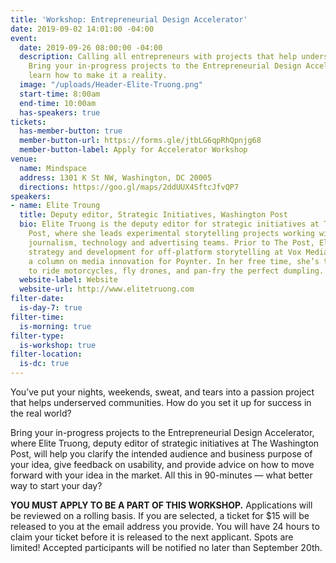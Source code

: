 ```yaml
---
title: 'Workshop: Entrepreneurial Design Accelerator'
date: 2019-09-02 14:01:00 -04:00
event:
  date: 2019-09-26 08:00:00 -04:00
  description: Calling all entrepreneurs with projects that help underserved communities!
    Bring your in-progress projects to the Entrepreneurial Design Accelerator and
    learn how to make it a reality.
  image: "/uploads/Header-Elite-Truong.png"
  start-time: 8:00am
  end-time: 10:00am
  has-speakers: true
tickets:
  has-member-button: true
  member-button-url: https://forms.gle/jtbLG6qpRhQpnjg68
  member-button-label: Apply for Accelerator Workshop
venue:
  name: Mindspace
  address: 1301 K St NW, Washington, DC 20005
  directions: https://goo.gl/maps/2ddUUX4SftcJfvQP7
speakers:
- name: Elite Troung
  title: Deputy editor, Strategic Initiatives, Washington Post
  bio: Elite Truong is the deputy editor for strategic initiatives at The Washington
    Post, where she leads experimental storytelling projects working with The Post’s
    journalism, technology and advertising teams. Prior to The Post, Elite led product
    strategy and development for off-platform storytelling at Vox Media and authored
    a column on media innovation for Poynter. In her free time, she’s teaching herself
    to ride motorcycles, fly drones, and pan-fry the perfect dumpling.
  website-label: Website
  website-url: http://www.elitetruong.com
filter-date:
  is-day-7: true
filter-time:
  is-morning: true
filter-type:
  is-workshop: true
filter-location:
  is-dc: true
---
```


You’ve put your nights, weekends, sweat, and tears into a passion project that helps underserved communities. How do you set it up for success in the real world?

Bring your in-progress projects to the Entrepreneurial Design Accelerator, where Elite Truong, deputy editor of strategic initiatives at The Washington Post, will help you clarify the intended audience and business purpose of your idea, give feedback on usability, and provide advice on how to move forward with your idea in the market. All this in 90-minutes — what better way to start your day?

**YOU MUST APPLY TO BE A PART OF THIS WORKSHOP.** Applications will be reviewed on a rolling basis. If you are selected, a ticket for $15 will be released to you at the email address you provide. You will have 24 hours to claim your ticket before it is released to the next applicant. Spots are limited! Accepted participants will be notified no later than September 20th. 